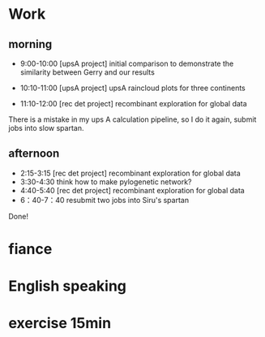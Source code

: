 # Work
## morning 

- 9:00-10:00 [upsA project] initial comparison to demonstrate the similarity between Gerry and our results
- 10:10-11:00 [upsA project] upsA raincloud plots for three continents

- 11:10-12:00 [rec det project] recombinant exploration for global data

There is a mistake in my ups A calculation pipeline, so I do it again, submit jobs into slow spartan.

## afternoon
- 2:15-3:15 [rec det project] recombinant exploration for global data
- 3:30-4:30 think how to make pylogenetic network?
- 4:40-5:40 [rec det project] recombinant exploration for global data
- 6：40-7：40 resubmit two jobs into Siru's spartan

Done!

# fiance
# English speaking
# exercise 15min






